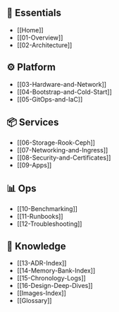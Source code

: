 
## 🧭 Essentials
- [[Home]]
- [[01-Overview]]
- [[02-Architecture]]

## ⚙️ Platform
- [[03-Hardware-and-Network]]
- [[04-Bootstrap-and-Cold-Start]]
- [[05-GitOps-and-IaC]]

## 📦 Services
- [[06-Storage-Rook-Ceph]]
- [[07-Networking-and-Ingress]]
- [[08-Security-and-Certificates]]
- [[09-Apps]]

## 📊 Ops
- [[10-Benchmarking]]
- [[11-Runbooks]]
- [[12-Troubleshooting]]

## 🧠 Knowledge
- [[13-ADR-Index]]
- [[14-Memory-Bank-Index]]
- [[15-Chronology-Logs]]
- [[16-Design-Deep-Dives]]
- [[Images-Index]]
- [[Glossary]]

